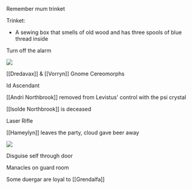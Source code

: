 Remember mum trinket 

Trinket:
- A sewing box that smells of old wood and has three spools of blue thread inside

Turn off the alarm

![](https://5e.tools/img/adventure/IDRotF/113-02-012.nautiloid.webp)


[[Dredavax]] & [[Vorryn]] Gnome Cereomorphs

Id Ascendant

[[Andri Northbrook]] removed from Levistus' control with the psi crystal

[[Isolde Northbrook]] is deceased

Laser Rifle

[[Hameylyn]] leaves the party, cloud gave beer away

![](https://5e.tools/img/adventure/IDRotF/147-03-000.chapter-splash.webp)

Disguise self  through door

Manacles on guard room

Some duergar are loyal to [[Grendalfa]]

